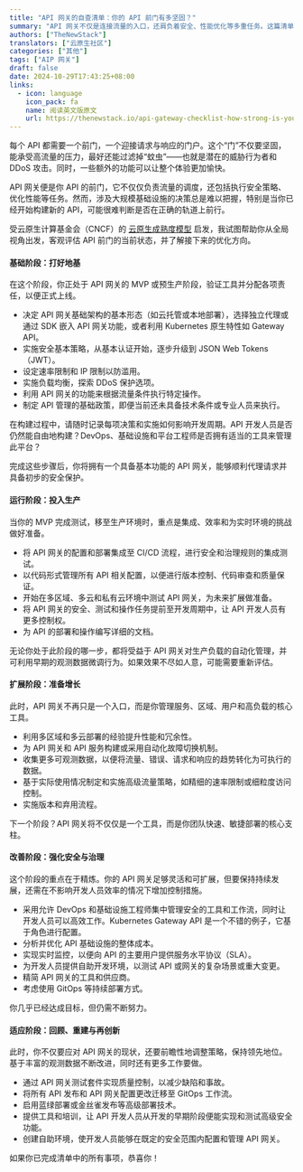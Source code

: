 ```yaml
---
title: "API 网关的自查清单：你的 API 前门有多坚固？"
summary: "API 网关不仅是连接流量的入口，还肩负着安全、性能优化等多重任务。这篇清单可帮助你全面评估 API 网关的有效性，确保其在高负载下稳定可靠。"
authors: ["TheNewStack"]
translators: ["云原生社区"]
categories: ["其他"]
tags: ["AIP 网关"]
draft: false
date: 2024-10-29T17:43:25+08:00
links:
  - icon: language
    icon_pack: fa
    name: 阅读英文版原文
    url: https://thenewstack.io/api-gateway-checklist-how-strong-is-your-apis-front-door/
---
```


每个 API 都需要一个前门，一个迎接请求与响应的门户。这个“门”不仅要坚固，能承受高流量的压力，最好还能过滤掉“蚊虫”——也就是潜在的威胁行为者和 DDoS 攻击。同时，一些额外的功能可以让整个体验更加愉快。

API 网关便是你 API 的前门，它不仅仅负责流量的调度，还包括执行安全策略、优化性能等任务。然而，涉及大规模基础设施的决策总是难以把握，特别是当你已经开始构建新的 API，可能很难判断是否在正确的轨道上前行。

受云原生计算基金会（CNCF）的 [云原生成熟度模型](https://maturitymodel.cncf.io/) 启发，我试图帮助你从全局视角出发，客观评估 API 前门的当前状态，并了解接下来的优化方向。

#### 基础阶段：打好地基

在这个阶段，你正处于 API 网关的 MVP 或预生产阶段，验证工具并分配各项责任，以便正式上线。

- 决定 API 网关基础架构的基本形态（如云托管或本地部署），选择独立代理或通过 SDK 嵌入 API 网关功能，或者利用 Kubernetes 原生特性如 Gateway API。
- 实施安全基本策略，从基本认证开始，逐步升级到 JSON Web Tokens（JWT）。
- 设定速率限制和 IP 限制以防滥用。
- 实施负载均衡，探索 DDoS 保护选项。
- 利用 API 网关的功能来根据流量条件执行特定操作。
- 制定 API 管理的基础政策，即便当前还未具备技术条件或专业人员来执行。

在构建过程中，请随时记录每项决策和实施如何影响开发周期。API 开发人员是否仍然能自由地构建？DevOps、基础设施和平台工程师是否拥有适当的工具来管理此平台？

完成这些步骤后，你将拥有一个具备基本功能的 API 网关，能够顺利代理请求并具备初步的安全保护。

#### 运行阶段：投入生产

当你的 MVP 完成测试，移至生产环境时，重点是集成、效率和为实时环境的挑战做好准备。

- 将 API 网关的配置和部署集成至 CI/CD 流程，进行安全和治理规则的集成测试。
- 以代码形式管理所有 API 相关配置，以便进行版本控制、代码审查和质量保证。
- 开始在多区域、多云和私有云环境中测试 API 网关，为未来扩展做准备。
- 将 API 网关的安全、测试和操作任务提前至开发周期中，让 API 开发人员有更多控制权。
- 为 API 的部署和操作编写详细的文档。

无论你处于此阶段的哪一步，都将受益于 API 网关对生产负载的自动化管理，并可利用早期的观测数据微调行为。如果效果不尽如人意，可能需要重新评估。

#### 扩展阶段：准备增长

此时，API 网关不再只是一个入口，而是你管理服务、区域、用户和高负载的核心工具。

- 利用多区域和多云部署的经验提升性能和冗余性。
- 为 API 网关和 API 服务构建或采用自动化故障切换机制。
- 收集更多可观测数据，以便将流量、错误、请求和响应的趋势转化为可执行的数据。
- 基于实际使用情况制定和实施高级流量策略，如精细的速率限制或细粒度访问控制。
- 实施版本和弃用流程。

下一个阶段？API 网关将不仅仅是一个工具，而是你团队快速、敏捷部署的核心支柱。

#### 改善阶段：强化安全与治理

这个阶段的重点在于精炼。你的 API 网关足够灵活和可扩展，但要保持持续发展，还需在不影响开发人员效率的情况下增加控制措施。

- 采用允许 DevOps 和基础设施工程师集中管理安全的工具和工作流，同时让开发人员可以高效工作。Kubernetes Gateway API 是一个不错的例子，它基于角色进行配置。
- 分析并优化 API 基础设施的整体成本。
- 实现实时监控，以便向 API 的主要用户提供服务水平协议（SLA）。
- 为开发人员提供自助开发环境，以测试 API 或网关的复杂场景或重大变更。
- 精简 API 网关的工具和供应商。
- 考虑使用 GitOps 等持续部署方式。

你几乎已经达成目标，但仍需不断努力。

#### 适应阶段：回顾、重建与再创新

此时，你不仅要应对 API 网关的现状，还要前瞻性地调整策略，保持领先地位。基于丰富的观测数据不断改进，同时还有更多工作要做。

- 通过 API 网关测试套件实现质量控制，以减少缺陷和事故。
- 将所有 API 发布和 API 网关配置更改迁移至 GitOps 工作流。
- 启用蓝绿部署或金丝雀发布等高级部署技术。
- 提供工具和培训，让 API 开发人员从开发的早期阶段便能实现和测试高级安全功能。
- 创建自助环境，使开发人员能够在既定的安全范围内配置和管理 API 网关。

如果你已完成清单中的所有事项，恭喜你！
